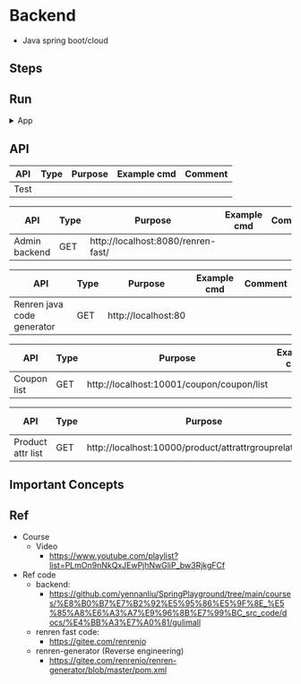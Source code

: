 # Backend

- Java spring boot/cloud

## Steps


## Run

<details>
<summary>App</summary>

```bash
#---------------------------
# Run app
#---------------------------

# build
mvn package

# run
java -jar <built_jar>
```

</details>

## API

| API | Type | Purpose | Example cmd | Comment|
| ----- | -------- | ---- | ----- | ---- |
| Test |  | | |


| API | Type | Purpose | Example cmd | Comment|
| ----- | -------- | ---- | ----- | ---- |
| Admin backend | GET | http://localhost:8080/renren-fast/ | |


| API | Type | Purpose | Example cmd | Comment|
| ----- | -------- | ---- | ----- | ---- |
| Renren java code generator | GET | http://localhost:80 | |

| API | Type | Purpose | Example cmd | Comment|
| ----- | -------- | ---- | ----- | ---- |
| Coupon list | GET | http://localhost:10001/coupon/coupon/list | |

| API | Type | Purpose | Example cmd | Comment|
| ----- | -------- | ---- | ----- | ---- |
| Product attr  list | GET | http://localhost:10000/product/attrattrgrouprelation/list | |


## Important Concepts

## Ref

- Course
    - Video
        - https://www.youtube.com/playlist?list=PLmOn9nNkQxJEwPjhNwGliP_bw3RjkgFCf
- Ref code
    - backend:
        - https://github.com/yennanliu/SpringPlayground/tree/main/courses/%E8%B0%B7%E7%B2%92%E5%95%86%E5%9F%8E_%E5%85%A8%E6%A3%A7%E9%96%8B%E7%99%BC_src_code/docs/%E4%BB%A3%E7%A0%81/gulimall
    - renren fast code:
        - https://gitee.com/renrenio
    - renren-generator (Reverse engineering)
        - https://gitee.com/renrenio/renren-generator/blob/master/pom.xml
